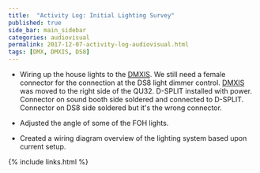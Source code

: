 ```yaml
---
title:  "Activity Log: Initial Lighting Survey"
published: true
side_bar: main_sidebar
categories: audiovisual
permalink: 2017-12-07-activity-log-audiovisual.html
tags: [DMX, DMXIS, DS8]
---
```


- Wiring up the house lights to the [DMXIS](https://github.com/NewValleyChurch/Infrastructure/wiki/About-DMXIS).  We still need a female connector for the connection at the DS8 light dimmer control.  [DMXIS](https://github.com/NewValleyChurch/Infrastructure/wiki/About-DMXIS) was moved to the right side of the QU32.  D-SPLIT installed with power.  Connector on sound booth side soldered and connected to D-SPLIT.  Connector on DS8 side soldered but it's the wrong connector.

- Adjusted the angle of some of the FOH lights.

- Created a wiring diagram overview of the lighting system based upon current setup.

{% include links.html %}
